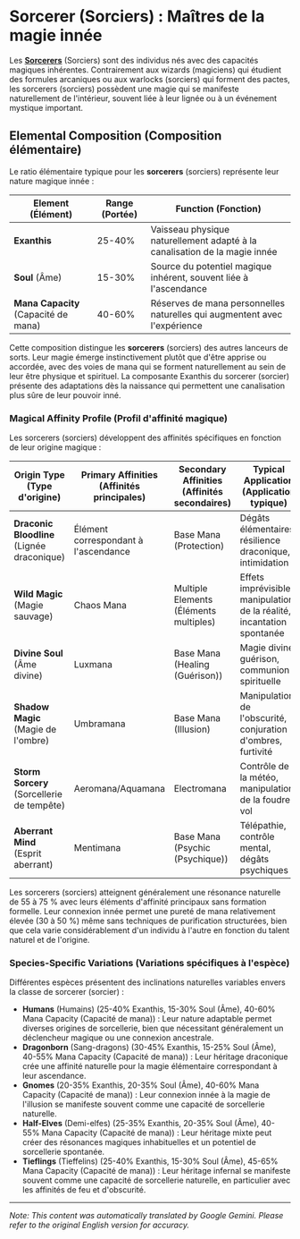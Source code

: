 # **Sorcerer** (Sorciers) : Maîtres de la magie innée

Les [**Sorcerers**](/codex/Classes/Sorcerer/Sorcerer.md) (Sorciers) sont des individus nés avec des capacités magiques inhérentes. Contrairement aux wizards (magiciens) qui étudient des formules arcaniques ou aux warlocks (sorciers) qui forment des pactes, les sorcerers (sorciers) possèdent une magie qui se manifeste naturellement de l'intérieur, souvent liée à leur lignée ou à un événement mystique important.

## Elemental Composition (Composition élémentaire)

Le ratio élémentaire typique pour les **sorcerers** (sorciers) représente leur nature magique innée :

| Element (Élément) | Range (Portée) | Function (Fonction) |
|---------|------------|----------|
| **Exanthis** | 25-40% | Vaisseau physique naturellement adapté à la canalisation de la magie innée |
| **Soul** (Âme) | 15-30% | Source du potentiel magique inhérent, souvent liée à l'ascendance |
| **Mana Capacity** (Capacité de mana) | 40-60% | Réserves de mana personnelles naturelles qui augmentent avec l'expérience |

Cette composition distingue les **sorcerers** (sorciers) des autres lanceurs de sorts. Leur magie émerge instinctivement plutôt que d'être apprise ou accordée, avec des voies de mana qui se forment naturellement au sein de leur être physique et spirituel. La composante Exanthis du sorcerer (sorcier) présente des adaptations dès la naissance qui permettent une canalisation plus sûre de leur pouvoir inné.

### Magical Affinity Profile (Profil d'affinité magique)

Les sorcerers (sorciers) développent des affinités spécifiques en fonction de leur origine magique :

| Origin Type (Type d'origine) | Primary Affinities (Affinités principales) | Secondary Affinities (Affinités secondaires) | Typical Application (Application typique) |
|--------------|-------------------|---------------------|---------------------|
| **Draconic Bloodline** (Lignée draconique) | Élément correspondant à l'ascendance | Base Mana (Protection) | Dégâts élémentaires, résilience draconique, intimidation |
| **Wild Magic** (Magie sauvage) | Chaos Mana | Multiple Elements (Éléments multiples) | Effets imprévisibles, manipulation de la réalité, incantation spontanée |
| **Divine Soul** (Âme divine) | Luxmana | Base Mana (Healing (Guérison)) | Magie divine, guérison, communion spirituelle |
| **Shadow Magic** (Magie de l'ombre) | Umbramana | Base Mana (Illusion) | Manipulation de l'obscurité, conjuration d'ombres, furtivité |
| **Storm Sorcery** (Sorcellerie de tempête) | Aeromana/Aquamana | Electromana | Contrôle de la météo, manipulation de la foudre, vol |
| **Aberrant Mind** (Esprit aberrant) | Mentimana | Base Mana (Psychic (Psychique)) | Télépathie, contrôle mental, dégâts psychiques |

Les sorcerers (sorciers) atteignent généralement une résonance naturelle de 55 à 75 % avec leurs éléments d'affinité principaux sans formation formelle. Leur connexion innée permet une pureté de mana relativement élevée (30 à 50 %) même sans techniques de purification structurées, bien que cela varie considérablement d'un individu à l'autre en fonction du talent naturel et de l'origine.

### Species-Specific Variations (Variations spécifiques à l'espèce)

Différentes espèces présentent des inclinations naturelles variables envers la classe de sorcerer (sorcier) :

- **Humans** (Humains) (25-40% Exanthis, 15-30% Soul (Âme), 40-60% Mana Capacity (Capacité de mana)) : Leur nature adaptable permet diverses origines de sorcellerie, bien que nécessitant généralement un déclencheur magique ou une connexion ancestrale.
- **Dragonborn** (Sang-dragons) (30-45% Exanthis, 15-25% Soul (Âme), 40-55% Mana Capacity (Capacité de mana)) : Leur héritage draconique crée une affinité naturelle pour la magie élémentaire correspondant à leur ascendance.
- **Gnomes** (20-35% Exanthis, 20-35% Soul (Âme), 40-60% Mana Capacity (Capacité de mana)) : Leur connexion innée à la magie de l'illusion se manifeste souvent comme une capacité de sorcellerie naturelle.
- **Half-Elves** (Demi-elfes) (25-35% Exanthis, 20-35% Soul (Âme), 40-55% Mana Capacity (Capacité de mana)) : Leur héritage mixte peut créer des résonances magiques inhabituelles et un potentiel de sorcellerie spontanée.
- **Tieflings** (Tieffelins) (25-40% Exanthis, 15-30% Soul (Âme), 45-65% Mana Capacity (Capacité de mana)) : Leur héritage infernal se manifeste souvent comme une capacité de sorcellerie naturelle, en particulier avec les affinités de feu et d'obscurité.


---
_Note: This content was automatically translated by Google Gemini. Please refer to the original English version for accuracy._